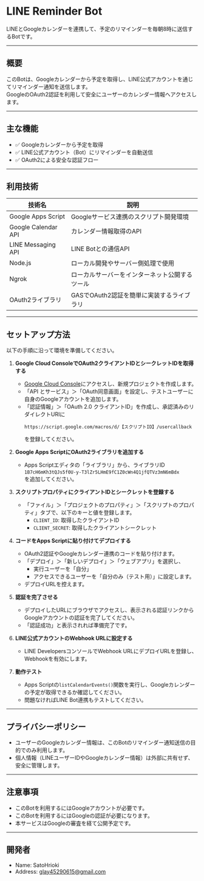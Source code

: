 # LINE Reminder Bot

LINEとGoogleカレンダーを連携して、予定のリマインダーを毎朝8時に送信するBotです。

---

## 概要

このBotは、Googleカレンダーから予定を取得し、LINE公式アカウントを通じてリマインダー通知を送信します。  
GoogleのOAuth2認証を利用して安全にユーザーのカレンダー情報へアクセスします。

---

## 主な機能

- ✅ Googleカレンダーから予定を取得  
- ✅ LINE公式アカウント（Bot）にリマインダーを自動送信  
- ✅ OAuth2による安全な認証フロー

---

## 利用技術

| 技術名                  | 説明                                        |
|-------------------------|---------------------------------------------|
| Google Apps Script       | Googleサービス連携のスクリプト開発環境        |
| Google Calendar API     | カレンダー情報取得のAPI                        |
| LINE Messaging API       | LINE Botとの通信API                          |
| Node.js                 | ローカル開発やサーバー側処理で使用            |
| Ngrok                   | ローカルサーバーをインターネット公開するツール  |
| OAuth2ライブラリ         | GASでOAuth2認証を簡単に実装するライブラリ       |

---

## セットアップ方法

以下の手順に沿って環境を準備してください。

1. **Google Cloud ConsoleでOAuth2クライアントIDとシークレットIDを取得する**  
   - [Google Cloud Console](https://console.cloud.google.com/)にアクセスし、新規プロジェクトを作成します。  
   - 「API とサービス」＞「OAuth同意画面」を設定し、テストユーザーに自身のGoogleアカウントを追加します。  
   - 「認証情報」＞「OAuth 2.0 クライアントID」を作成し、承認済みのリダイレクトURIに  
     ```
     https://script.google.com/macros/d/【スクリプトID】/usercallback
     ```  
     を登録してください。

2. **Google Apps ScriptにOAuth2ライブラリを追加する**  
   - Apps Scriptエディタの「ライブラリ」から、ライブラリID  
     `1B7cH6mKh3tQJs5f0U-y-T3lZr5LHmE9fC1Z0cWn4Q1jfQTVz3mN6mBdx`  
     を追加してください。

3. **スクリプトプロパティにクライアントIDとシークレットを登録する**  
   - 「ファイル」＞「プロジェクトのプロパティ」＞「スクリプトのプロパティ」タブで、以下のキーと値を登録します。  
     - `CLIENT_ID`: 取得したクライアントID  
     - `CLIENT_SECRET`: 取得したクライアントシークレット

4. **コードをApps Scriptに貼り付けてデプロイする**  
   - OAuth2認証やGoogleカレンダー連携のコードを貼り付けます。  
   - 「デプロイ」＞「新しいデプロイ」＞「ウェブアプリ」を選択し、  
     - 実行ユーザーを「自分」  
     - アクセスできるユーザーを「自分のみ（テスト用）」に設定します。  
   - デプロイURLを控えます。

5. **認証を完了させる**  
   - デプロイしたURLにブラウザでアクセスし、表示される認証リンクからGoogleアカウントの認証を完了してください。  
   - 「認証成功」と表示されれば準備完了です。

6. **LINE公式アカウントのWebhook URLに設定する**  
   - LINE DevelopersコンソールでWebhook URLにデプロイURLを登録し、Webhookを有効にします。

7. **動作テスト**  
   - Apps Scriptの`listCalendarEvents()`関数を実行し、Googleカレンダーの予定が取得できるか確認してください。  
   - 問題なければLINE Bot連携もテストしてください。

---

## プライバシーポリシー

- ユーザーのGoogleカレンダー情報は、このBotのリマインダー通知送信の目的でのみ利用します。  
- 個人情報（LINEユーザーIDやGoogleカレンダー情報）は外部に共有せず、安全に管理します。

---

## 注意事項

- このBotを利用するにはGoogleアカウントが必要です。  
- このBotを利用するにはGoogleの認証が必要になります。  
- 本サービスはGoogleの審査を経て公開予定です。

---

## 開発者

- Name: SatoHrioki
- Address: glay45290615@gmail.com
